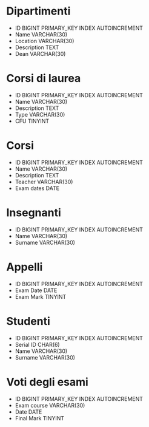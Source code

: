 # Dipartimenti

- ID            BIGINT PRIMARY_KEY INDEX AUTOINCREMENT
- Name          VARCHAR(30)
- Location      VARCHAR(30)
- Description   TEXT
- Dean          VARCHAR(30)

# Corsi di laurea

- ID            BIGINT PRIMARY_KEY INDEX AUTOINCREMENT
- Name          VARCHAR(30)
- Description   TEXT
- Type          VARCHAR(30)
- CFU           TINYINT

# Corsi 

- ID            BIGINT PRIMARY_KEY INDEX AUTOINCREMENT
- Name          VARCHAR(30)
- Description   TEXT
- Teacher       VARCHAR(30)
- Exam dates    DATE
# Insegnanti

- ID            BIGINT PRIMARY_KEY INDEX AUTOINCREMENT
- Name          VARCHAR(30)
- Surname       VARCHAR(30)

# Appelli

- ID            BIGINT PRIMARY_KEY INDEX AUTOINCREMENT
- Exam Date     DATE
- Exam Mark     TINYINT
# Studenti

- ID            BIGINT PRIMARY_KEY INDEX AUTOINCREMENT
- Serial ID     CHAR(6)
- Name          VARCHAR(30)
- Surname       VARCHAR(30)

# Voti degli esami

- ID            BIGINT PRIMARY_KEY INDEX AUTOINCREMENT
- Exam course   VARCHAR(30)
- Date          DATE
- Final Mark    TINYINT

